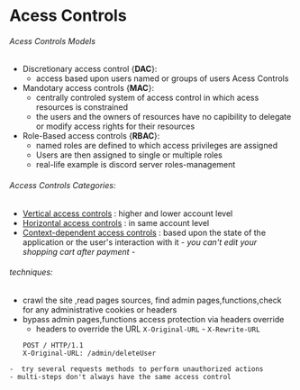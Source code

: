 # Acess Controls


###### Acess Controls Models
- Discretionary access control {**DAC**}:
	- access based upon users named or groups of users Acess Controls
- Mandotary access controls {**MAC**}:
	- centrally controled system of access control in which acess resources is constrained 
	- the users and the owners of resources have no capibility to delegate or modify access rights for their resources 
- Role-Based access controls {**RBAC**}:
	- named roles are defined to  which access privileges are assigned
	- Users are then assigned to single or multiple roles
	- real-life example is discord server roles-management

###### Access Controls Categories:
-   [Vertical access controls](https://portswigger.net/web-security/access-control#vertical-access-controls) : higher and lower account level 
-   [Horizontal access controls](https://portswigger.net/web-security/access-control#horizontal-access-controls) : in same account level
-   [Context-dependent access controls](https://portswigger.net/web-security/access-control#context-dependent-access-controls) : based upon the state of the application or the user's interaction with it - *you can't edit your shopping cart after payment* -


###### techniques:
- crawl the site ,read pages sources, find admin pages,functions,check for any administrative cookies or headers
- bypass admin pages,functions access protection via headers override
	- headers to override the URL  `X-Original-URL` - `X-Rewrite-URL`
	 ```http
	 POST / HTTP/1.1
	 X-Original-URL: /admin/deleteUser
```
-  try several requests methods to perform unauthorized actions
- multi-steps don't always have the same access control 


